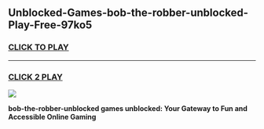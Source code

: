 
## Unblocked-Games-bob-the-robber-unblocked-Play-Free-97ko5
<h3>
<a href="https://premium76.site?title=bob-the-robber-unblocked&ref=10A">CLICK TO PLAY</a></h3>
<hr>

<h3>
<a href="https://premium76.site?title=bob-the-robber-unblocked&ref=10A">CLICK 2 PLAY</a>
  
</h3>

<a href="https://premium76.site?title=bob-the-robber-unblocked&ref=10A"><img src="https://clearcache.store/games.png"></a>


**bob-the-robber-unblocked games unblocked: Your Gateway to Fun and Accessible Online Gaming**
